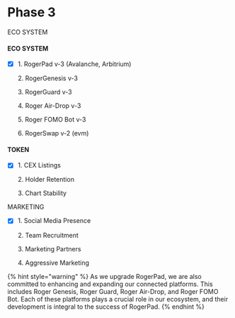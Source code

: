 # Phase 3

ECO SYSTEM



#### ECO SYSTEM

*   [x] 1\.      RogerPad v-3 (Avalanche, Arbitrium)

    2\.     RogerGenesis v-3

    3\.     RogerGuard v-3

    4\.     Roger Air-Drop v-3

    5\.     Roger FOMO Bot v-3

    6\.     RogerSwap v-2 (evm)

#### TOKEN

*   [x] 1\.      CEX Listings

    2\.     Holder Retention

    3\.     Chart Stability

MARKETING

*   [x] 1\.      Social Media Presence

    2\.     Team Recruitment

    3\.     Marketing Partners

    4\.     Aggressive Marketing

{% hint style="warning" %}
As we upgrade RogerPad, we are also committed to enhancing and expanding our connected platforms. This includes Roger Genesis, Roger Guard, Roger Air-Drop, and Roger FOMO Bot. Each of these platforms plays a crucial role in our ecosystem, and their development is integral to the success of RogerPad.
{% endhint %}
